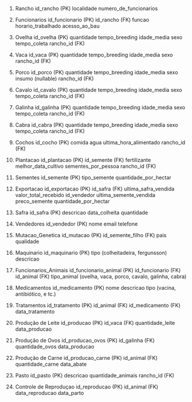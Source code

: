 1. Rancho
id_rancho (PK)
localidade
numero_de_funcionarios

2. Funcionarios
id_funcionario (PK)
id_rancho (FK)
funcao
horario_trabalhado
acesso_ao_bau

3. Ovelha
id_ovelha (PK)
quantidade
tempo_breeding
idade_media
sexo
tempo_coleta
rancho_id (FK)

4. Vaca
id_vaca (PK)
quantidade
tempo_breeding
idade_media
sexo
rancho_id (FK)

5. Porco
id_porco (PK)
quantidade
tempo_breeding
idade_media
sexo
insumo (nullable)
rancho_id (FK)

6. Cavalo
id_cavalo (PK)
quantidade
tempo_breeding
idade_media
sexo
tempo_coleta
rancho_id (FK)

7. Galinha
id_galinha (PK)
quantidade
tempo_breeding
idade_media
sexo
tempo_coleta
rancho_id (FK)

8. Cabra
id_cabra (PK)
quantidade
tempo_breeding
idade_media
sexo
tempo_coleta
rancho_id (FK)

9. Cochos
id_cocho (PK)
comida
agua
ultima_hora_alimentado
rancho_id (FK)
10. Plantacao
id_plantacao (PK)
id_semente (FK)
fertilizante
melhor_data_cultivo
sementes_por_pessoa
rancho_id (FK)

11. Sementes
id_semente (PK)
tipo_semente
quantidade_por_hectar

12. Exportacao
id_exportacao (PK)
id_safra (FK)
ultima_safra_vendida
valor_total_recebido
id_vendedor
ultima_semente_vendida
preco_semente
quantidade_por_hectar

13. Safra
id_safra (PK)
descricao
data_colheita
quantidade

14. Vendedores
id_vendedor (PK)
nome
email
telefone

15. Mutacao_Genetica
id_mutacao (PK)
id_semente_filho (FK)
pais
qualidade

16. Maquinario
id_maquinario (PK)
tipo (colheitadeira, fergunsson)
descricao

17. Funcionarios_Animais
id_funcionario_animal (PK)
id_funcionario (FK)
id_animal (FK)
tipo_animal (ovelha, vaca, porco, cavalo, galinha, cabra)

18. Medicamentos
id_medicamento (PK)
nome
descricao
tipo (vacina, antibiótico, e
tc.)

19. Tratamentos
id_tratamento (PK)
id_animal (FK)
id_medicamento (FK)
data_tratamento

20. Produção de Leite
id_producao (PK)
id_vaca (FK)
quantidade_leite
data_producao

21. Produção de Ovos
id_producao_ovos (PK)
id_galinha (FK)
quantidade_ovos
data_producao

22. Produção de Carne
id_producao_carne (PK)
id_animal (FK)
quantidade_carne
data_abate

23. Pasto
id_pasto (PK)
descricao
quantidade_animais
rancho_id (FK)

24. Controle de Reproduçao
id_reproducao (PK)
id_animal (FK)
data_reproducao
data_parto